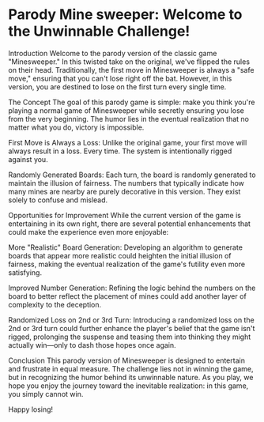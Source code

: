 # Parody Mine sweeper: Welcome to the Unwinnable Challenge!
Introduction
Welcome to the parody version of the classic game "Minesweeper." In this twisted take on the original, we've flipped the rules on their head. Traditionally, the first move in Minesweeper is always a "safe move," ensuring that you can't lose right off the bat. However, in this version, you are destined to lose on the first turn every single time.

The Concept
The goal of this parody game is simple: make you think you're playing a normal game of Minesweeper while secretly ensuring you lose from the very beginning. The humor lies in the eventual realization that no matter what you do, victory is impossible.

First Move is Always a Loss: Unlike the original game, your first move will always result in a loss. Every time. The system is intentionally rigged against you.

Randomly Generated Boards: Each turn, the board is randomly generated to maintain the illusion of fairness. The numbers that typically indicate how many mines are nearby are purely decorative in this version. They exist solely to confuse and mislead.

Opportunities for Improvement
While the current version of the game is entertaining in its own right, there are several potential enhancements that could make the experience even more enjoyable:

More "Realistic" Board Generation: Developing an algorithm to generate boards that appear more realistic could heighten the initial illusion of fairness, making the eventual realization of the game's futility even more satisfying.

Improved Number Generation: Refining the logic behind the numbers on the board to better reflect the placement of mines could add another layer of complexity to the deception.

Randomized Loss on 2nd or 3rd Turn: Introducing a randomized loss on the 2nd or 3rd turn could further enhance the player's belief that the game isn't rigged, prolonging the suspense and teasing them into thinking they might actually win—only to dash those hopes once again.

Conclusion
This parody version of Minesweeper is designed to entertain and frustrate in equal measure. The challenge lies not in winning the game, but in recognizing the humor behind its unwinnable nature. As you play, we hope you enjoy the journey toward the inevitable realization: in this game, you simply cannot win.

Happy losing!
